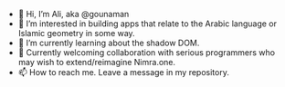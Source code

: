 - 👋 Hi, I’m Ali, aka @gounaman
- 👀 I’m interested in building apps that relate to the Arabic language or Islamic geometry in some way.
- 🌱 I’m currently learning about the shadow DOM.
- 💞️ Currently welcoming collaboration with serious programmers who may wish to extend/reimagine Nimra.one.
- 📫 How to reach me.  Leave a message in my repository.

<!---
gounaman/gounaman is a ✨ special ✨ repository because its `README.md` (this file) appears on your GitHub profile.
You can click the Preview link to take a look at your changes.
--->
